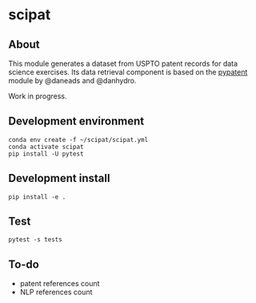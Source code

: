 # scipat

## About

This module generates a dataset from USPTO patent records for data science exercises. Its data retrieval component is based on the [pypatent](https://github.com/daneads/pypatent) module by @daneads and @danhydro.

Work in progress.


## Development environment

```
conda env create -f ~/scipat/scipat.yml
conda activate scipat
pip install -U pytest
```

## Development install

```
pip install -e .
```

## Test

```
pytest -s tests
```

## To-do

* patent references count
* NLP references count